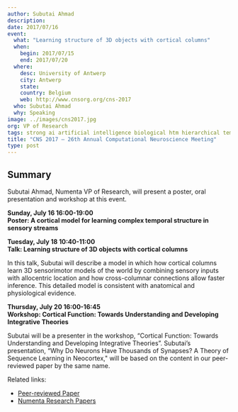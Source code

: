 ```yaml
---
author: Subutai Ahmad
description:
date: 2017/07/16
event:
  what: "Learning structure of 3D objects with cortical columns"
  when:
    begin: 2017/07/15
    end: 2017/07/20
  where:
    desc: University of Antwerp
    city: Antwerp
    state:
    country: Belgium
    web: http://www.cnsorg.org/cns-2017
  who: Subutai Ahmad
  why: Speaking
image: ../images/cns2017.jpg
org: VP of Research
tags: strong ai artificial intelligence biological htm hierarchical temporal memory computing like the brain
title: "CNS 2017 – 26th Annual Computational Neuroscience Meeting"
type: post
---
```

## Summary

Subutai Ahmad, Numenta VP of Research, will present a poster, oral presentation and workshop at this event.

**Sunday, July 16 16:00-19:00<br/>
Poster: A cortical model for learning complex temporal structure in sensory streams**

**Tuesday, July 18 10:40-11:00<br/>
Talk: Learning structure of 3D objects with cortical columns**

In this talk, Subutai will describe a model in which how cortical columns learn 3D sensorimotor models of the world by combining sensory inputs with allocentric location and how cross-columnar connections allow faster inference. This detailed model is consistent with anatomical and physiological evidence.

**Thursday, July 20 16:00-16:45<br/>
Workshop: Cortical Function: Towards Understanding and Developing Integrative Theories**

Subutai will be a presenter in the workshop, “Cortical Function: Towards Understanding and Developing Integrative Theories”.  Subutai’s presentation,  “Why Do Neurons Have Thousands of Synapses? A Theory of Sequence Learning in Neocortex," will be based on the content in our peer-reviewed paper by the same name.

Related links:
* [Peer-reviewed Paper]( http://journal.frontiersin.org/article/10.3389/fncir.2016.00023/full)
* [Numenta Research Papers](/resources/papers/)
